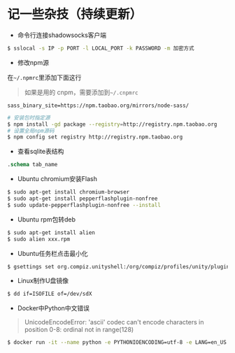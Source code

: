 # 记一些杂技（持续更新）

- 命令行连接shadowsocks客户端

```bash
$ sslocal -s IP -p PORT -l LOCAL_PORT -k PASSWORD -m 加密方式
```

- 修改npm源

在`~/.npmrc`里添加下面这行

> 如果是用的 cnpm，需要添加到`~/.cnpmrc`
```test
sass_binary_site=https://npm.taobao.org/mirrors/node-sass/
```

```bash
# 安装包时指定源
$ npm install -gd package --registry=http://registry.npm.taobao.org
# 设置全局npm源码
$ npm config set registry http://registry.npm.taobao.org
```

- 查看sqlite表结构

```sql
.schema tab_name
```

- Ubuntu chromium安装Flash

```bash
$ sudo apt-get install chromium-browser
$ sudo apt-get install pepperflashplugin-nonfree
$ sudo update-pepperflashplugin-nonfree --install
```

- Ubuntu rpm包转deb

```bash
$ sudo apt-get install alien
$ sudo alien xxx.rpm
```

- Ubuntu任务栏点击最小化

```bash
$ gsettings set org.compiz.unityshell:/org/compiz/profiles/unity/plugins/unityshell/ launcher-minimize-window true
```

- Linux制作U盘镜像

```bash
$ dd if=ISOFILE of=/dev/sdX
```

- Docker中Python中文错误

> UnicodeEncodeError: 'ascii' codec can't encode characters in position 0-8: ordinal not in range(128)

```bash
$ docker run -it --name python -e PYTHONIOENCODING=utf-8 -e LANG=en_US.utf8 -e LANGUAGE=en_US.utf8 -e LANG_ALL=en_US.utf8 -e LC_ALL=en_US.utf8 centos /bin/bash
```
